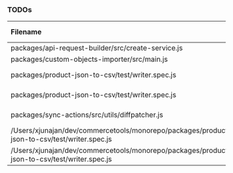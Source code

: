 ### TODOs
| Filename | line # | TODO
|:------|:------:|:------
| packages/api-request-builder/src/create-service.js | 129 | this can lead to invalid URIs as getIdOrKey can return
| packages/custom-objects-importer/src/main.js | 127 | remove `FlowFixMe` when [this](https://github.com/facebook/flow/issues/5294) issue is fixed
| packages/product-json-to-csv/test/writer.spec.js | 263 | the "unzip" package fires finish event before entry events
| packages/product-json-to-csv/test/writer.spec.js | 310 | the "unzip" package fires finish event before entry events
| packages/sync-actions/src/utils/diffpatcher.js | 3 | create an issue here https://github.com/benjamine/jsondiffpatch/issues/new
| /Users/xjunajan/dev/commercetools/monorepo/packages/product-json-to-csv/test/writer.spec.js | 263 | the "unzip" package fires finish event before entry events
| /Users/xjunajan/dev/commercetools/monorepo/packages/product-json-to-csv/test/writer.spec.js | 310 | the "unzip" package fires finish event before entry events
